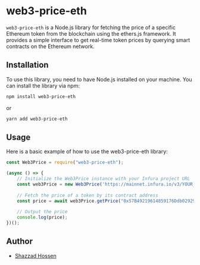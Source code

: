 # web3-price-eth

`web3-price-eth` is a Node.js library for fetching the price of a specific Ethereum token from the blockchain using the ethers.js framework. It provides a simple interface to get real-time token prices by querying smart contracts on the Ethereum network.

## Installation

To use this library, you need to have Node.js installed on your machine. You can install the library via npm:

```bash
npm install web3-price-eth
```
or
```bash
yarn add web3-price-eth
```

## Usage
Here is a basic example of how to use the web3-price-eth library:

```javascript
const Web3Price = require("web3-price-eth");

(async () => {
    // Initialize the Web3Price instance with your Infura project URL
    const web3Price = new Web3Price('https://mainnet.infura.io/v3/YOUR_INFURA_PROJECT_ID');
    
    // Fetch the price of a token by its contract address
    const price = await web3Price.getPrice("0x57B49219614859176Ddb029298486B6c30193Cbd");
    
    // Output the price
    console.log(price);
})();

```
## Author

- [Shazzad Hossen](https://github.com/Shazzad-Hossen)


